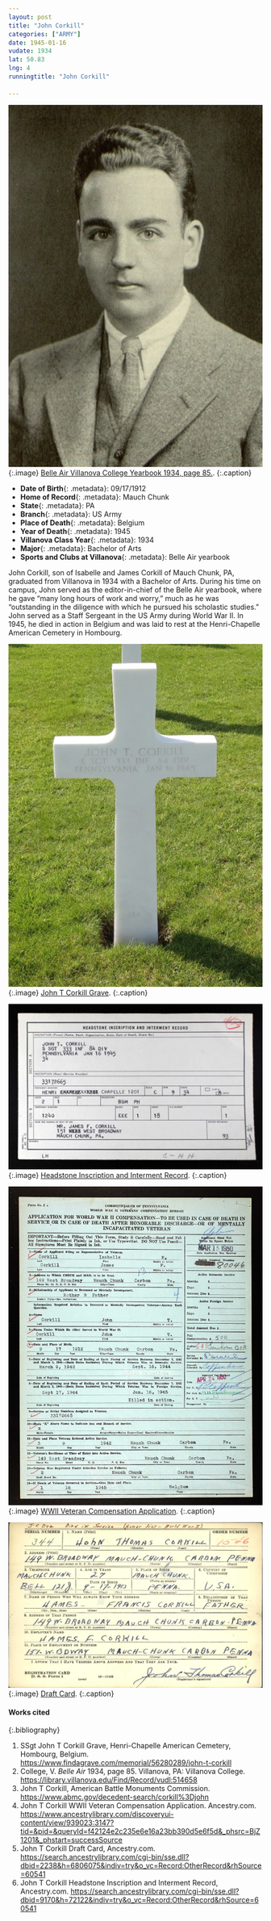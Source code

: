 ```yaml
---
layout: post
title: "John Corkill"
categories: ["ARMY"]
date: 1945-01-16
vudate: 1934
lat: 50.83
lng: 4
runningtitle: "John Corkill"

---
```


![Belle Air Villanova College Yearbook 1934, page 85.](images/Corkill_1.jpg)
   {:.image}
[Belle Air Villanova College Yearbook 1934, page 85.](https://library.villanova.edu/Find/Record/vudl:514658).
   {:.caption}


* **Date of Birth**{: .metadata}: 09/17/1912
* **Home of Record**{: .metadata}: Mauch Chunk
* **State**{: .metadata}: PA
* **Branch**{: .metadata}: US Army
* **Place of Death**{: .metadata}: Belgium
* **Year of Death**{: .metadata}: 1945
* **Villanova Class Year**{: .metadata}: 1934
* **Major**{: .metadata}: Bachelor of Arts
* **Sports and Clubs at Villanova**{: .metadata}: Belle Air yearbook



John Corkill, son of Isabelle and James Corkill of Mauch Chunk, PA, graduated from Villanova in 1934 with a Bachelor of Arts. During his time on campus, John served as the editor-in-chief of the Belle Air yearbook, where he gave “many long hours of work and worry,” much as he was “outstanding in the diligence with which he pursued his scholastic studies.” John served as a Staff Sergeant in the US Army during World War II. In 1945, he died in action in Belgium and was laid to rest at the Henri-Chapelle American Cemetery in Hombourg.



![John T Corkill Grave](images/Corkill_2.jpg)
   {:.image}
[John T Corkill Grave](https://www.findagrave.com/memorial/56280289/john-t-corkill).
   {:.caption}

![Headstone Inscription and Interment Record](images/Corkill_3.jpg)
   {:.image}
[Headstone Inscription and Interment Record](https://search.ancestrylibrary.com/cgi-bin/sse.dll?dbid=9170&h=72122&indiv=try&o_vc=Record:OtherRecord&rhSource=60541).
   {:.caption}

![WWII Veteran Compensation Application](images/Corkill_4.jpg)
   {:.image}
[WWII Veteran Compensation Application](https://www.ancestrylibrary.com/discoveryui-content/view/939023:3147?tid=&pid=&queryId=f42124e2c235e6e16a23bb390d5e6f5d&_phsrc=BjZ1201&_phstart=successSource).
   {:.caption}

![Draft Card](images/Corkill_5.jpg)
   {:.image}
[Draft Card](https://search.ancestrylibrary.com/cgi-bin/sse.dll?dbid=2238&h=6806075&indiv=try&o_vc=Record:OtherRecord&rhSource=60541).
   {:.caption}



#### Works cited

{:.bibliography}
1. SSgt John T Corkill Grave, Henri-Chapelle American Cemetery, Hombourg, Belgium. <https://www.findagrave.com/memorial/56280289/john-t-corkill>
2. College, V. _Belle Air_ 1934, page 85. Villanova, PA: Villanova College. <https://library.villanova.edu/Find/Record/vudl:514658>
3.  John T Corkill, American Battle Monuments Commission. <https://www.abmc.gov/decedent-search/corkill%3Djohn>
4. John T Corkill WWII Veteran Compensation Application. Ancestry.com. <https://www.ancestrylibrary.com/discoveryui-content/view/939023:3147?tid=&pid=&queryId=f42124e2c235e6e16a23bb390d5e6f5d&_phsrc=BjZ1201&_phstart=successSource>
5. John T Corkill Draft Card, Ancestry.com. <https://search.ancestrylibrary.com/cgi-bin/sse.dll?dbid=2238&h=6806075&indiv=try&o_vc=Record:OtherRecord&rhSource=60541>
6. John T Corkill Headstone Inscription and Interment Record, Ancestry.com. <https://search.ancestrylibrary.com/cgi-bin/sse.dll?dbid=9170&h=72122&indiv=try&o_vc=Record:OtherRecord&rhSource=60541>
